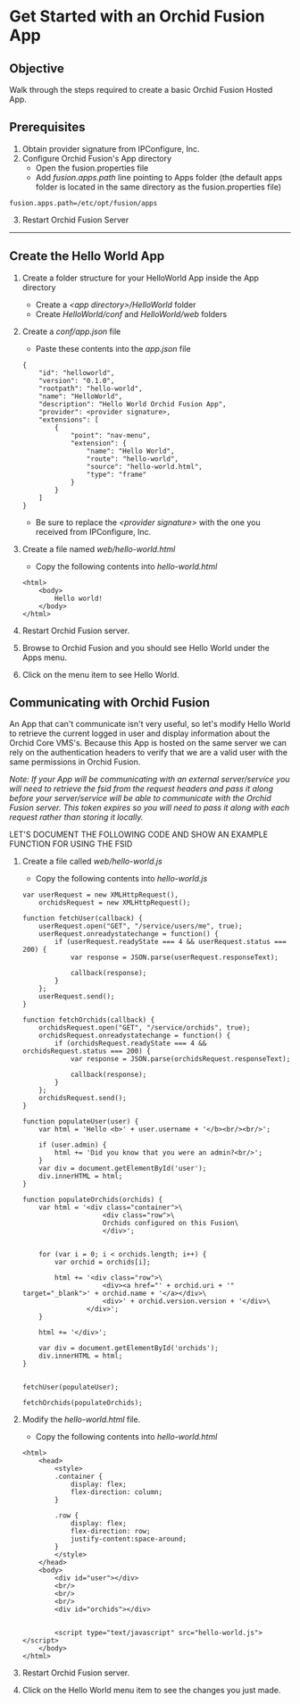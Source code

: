 # Get Started with an Orchid Fusion App

## Objective
Walk through the steps required to create a basic Orchid Fusion Hosted App. 

## Prerequisites
1. Obtain provider signature from IPConfigure, Inc.
2. Configure Orchid Fusion's App directory
    * Open the fusion.properties file
    * Add *fusion.apps.path* line pointing to Apps folder (the default apps folder is located in the same directory as the fusion.properties file)
        
```
fusion.apps.path=/etc/opt/fusion/apps
```
3. Restart Orchid Fusion Server

---

## Create the Hello World App
1.  Create a folder structure for your HelloWorld App inside the App directory
    * Create a *\<app directory>/HelloWorld* folder
    * Create *HelloWorld/conf* and *HelloWorld/web* folders
2.  Create a *conf/app.json* file
    * Paste these contents into the *app.json* file
    ```
    {
        "id": "helloworld",
        "version": "0.1.0",
        "rootpath": "hello-world",
        "name": "HelloWorld",
        "description": "Hello World Orchid Fusion App",
        "provider": <provider signature>,
        "extensions": [
            {
                "point": "nav-menu",
                "extension": {
                    "name": "Hello World",
                    "route": "hello-world",
                    "source": "hello-world.html",
                    "type": "frame"
                }
            }
        ]
    }
    ```
    * Be sure to replace the *\<provider signature>* with the one you received from IPConfigure, Inc.

3.  Create a file named *web/hello-world.html* 
    * Copy the following contents into *hello-world.html*
    ```
    <html>
        <body>
            Hello world!
        </body>
    </html>
    ```
4.  Restart Orchid Fusion server.

5.  Browse to Orchid Fusion and you should see Hello World under the Apps menu.

6.  Click on the menu item to see Hello World.


## Communicating with Orchid Fusion

An App that can't communicate isn't very useful, so let's modify Hello World to retrieve the current logged in user and display information about the Orchid Core VMS's. Because this App is hosted on the same server we can rely on the authentication headers to verify that we are a valid user with the same permissions in Orchid Fusion. 

*Note: If your App will be communicating with an external server/service you will need to retrieve the fsid from the request headers and pass it along before your server/service will be able to communicate with the Orchid Fusion server. This token expires so you will need to pass it along with each request rather than storing it locally.*

LET'S DOCUMENT THE FOLLOWING CODE AND SHOW AN EXAMPLE FUNCTION FOR USING THE FSID

1.  Create a file called *web/hello-world.js*

    * Copy the following contents into *hello-world.js*
    ```
    var userRequest = new XMLHttpRequest(),
        orchidsRequest = new XMLHttpRequest();

    function fetchUser(callback) {
        userRequest.open("GET", "/service/users/me", true);
        userRequest.onreadystatechange = function() {
            if (userRequest.readyState === 4 && userRequest.status === 200) {
                var response = JSON.parse(userRequest.responseText);

                callback(response);
            }
        };
        userRequest.send();
    }

    function fetchOrchids(callback) {
        orchidsRequest.open("GET", "/service/orchids", true);
        orchidsRequest.onreadystatechange = function() {
            if (orchidsRequest.readyState === 4 && orchidsRequest.status === 200) {
                var response = JSON.parse(orchidsRequest.responseText);

                callback(response);
            }
        };
        orchidsRequest.send();
    }

    function populateUser(user) {
        var html = 'Hello <b>' + user.username + '</b><br/><br/>';

        if (user.admin) {
            html += 'Did you know that you were an admin?<br/>';
        }
        var div = document.getElementById('user');
        div.innerHTML = html;
    }

    function populateOrchids(orchids) {
        var html = '<div class="container">\
                        <div class="row">\
                        Orchids configured on this Fusion\
                        </div>';
        
        
        for (var i = 0; i < orchids.length; i++) {
            var orchid = orchids[i];

            html += '<div class="row">\
                        <div><a href="' + orchid.uri + '" target="_blank">' + orchid.name + '</a></div>\
                        <div>' + orchid.version.version + '</div>\
                    </div>';
        }

        html += '</div>';

        var div = document.getElementById('orchids');
        div.innerHTML = html;
    }


    fetchUser(populateUser);

    fetchOrchids(populateOrchids);
    ```
2. Modify the *hello-world.html* file.

    * Copy the following contents into *hello-world.html*
    ```
    <html>
        <head>
            <style>
            .container {
                display: flex;
                flex-direction: column;
            }

            .row {
                display: flex;
                flex-direction: row;
                justify-content:space-around;
            }
            </style>
        </head>
        <body>
            <div id="user"></div>
            <br/>
            <br/>
            <br/>
            <div id="orchids"></div>


            <script type="text/javascript" src="hello-world.js"></script>
        </body>
    </html>
    ```
3.  Restart Orchid Fusion server.

4.  Click on the Hello World menu item to see the changes you just made.
